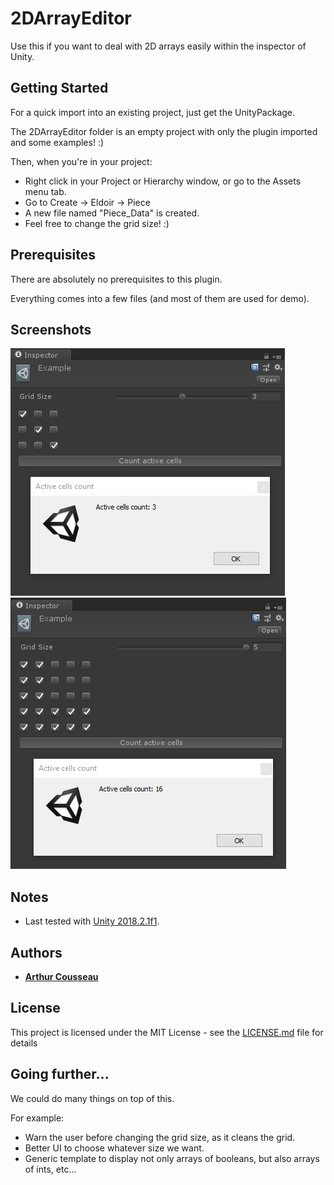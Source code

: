 # 2DArrayEditor

Use this if you want to deal with 2D arrays easily within the inspector of Unity.

## Getting Started

For a quick import into an existing project, just get the UnityPackage.

The 2DArrayEditor folder is an empty project with only the plugin imported and some examples! :)

Then, when you're in your project:

- Right click in your Project or Hierarchy window, or go to the Assets menu tab.
- Go to Create -> Eldoir -> Piece
- A new file named "Piece_Data" is created.
- Feel free to change the grid size! :)

## Prerequisites

There are absolutely no prerequisites to this plugin.

Everything comes into a few files (and most of them are used for demo).

## Screenshots

![Example 1](Screenshots/Example_1.PNG)
![Example 2](Screenshots/Example_2.PNG)

## Notes

* Last tested with [Unity 2018.2.1f1](https://unity3d.com/unity/whatsnew/unity-2018.2.1).

## Authors

* **[Arthur Cousseau](https://www.linkedin.com/in/arthurcousseau/)**

## License

This project is licensed under the MIT License - see the [LICENSE.md](LICENSE.md) file for details

## Going further...

We could do many things on top of this.

For example:

- Warn the user before changing the grid size, as it cleans the grid.
- Better UI to choose whatever size we want.
- Generic template to display not only arrays of booleans, but also arrays of ints, etc...
